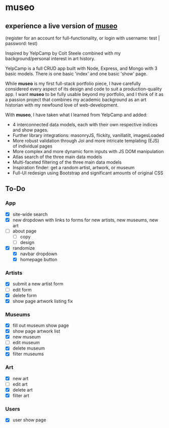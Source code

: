# **museo**

## experience a live version of [**museo**](#)

(register for an account for full-functionality, or login with username: test | password: test)

Inspired by YelpCamp by Colt Steele combined with my background/personal interest in art history.

YelpCamp is a full CRUD app built with Node, Express, and Mongo with 3 basic models. There is one basic 'index' and one basic 'show' page.

While **museo** is my first full-stack portfolio piece, I have carefully considered every aspect of its design and code to suit a production-quality app. I want **museo** to be fully usable beyond my portfolio, and I think of it as a passion project that combines my academic background as an art historian with my newfound love of web-development.

With **museo**, I have taken what I learned from YelpCamp and added:

- 4 interconnected data models, each with their own respective indices and show pages.
- Further library integrations: masonryJS, flickity, vanillatilt, imagesLoaded
- More robust validation through Joi and more intricate templating (EJS) of individual pages
- More complex and more dynamic form inputs with JS DOM manipulation
- Atlas search of the three main data models
- Multi-faceted filtering of the three main data models
- Inspiration finder: get a random artist, artwork, or museum
- Full-UI redesign using Bootstrap and significant amounts of original CSS

## To-Do

### App

- [x] site-wide search
- [x] new dropdown with links to forms for new artists, new museums, new art
- [ ] about page
  - [ ] copy
  - [ ] design
- [x] randomize
  - [x] navbar dropdown
  - [x] homepage button

### Artists

- [x] submit a new artist form
- [ ] edit form
- [x] delete form
- [x] show page artwork listing fix

### Museums

- [x] fill out museum show page
- [x] show page artwork list
- [x] new museum
- [ ] edit museum
- [x] delete museum
- [x] filter museums

### Art

- [x] new art
- [ ] edit art
- [x] delete art
- [x] filter art

### Users

- [x] user show page
